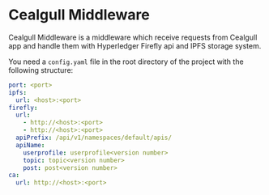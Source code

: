 # Cealgull Middleware

Cealgull Middleware is a middleware which receive requests from Cealgull app and handle them with Hyperledger Firefly api and IPFS storage system.

You need a `config.yaml` file in the root directory of the project with the following structure:

```yaml
port: <port>
ipfs:
  url: <host>:<port>
firefly:
  url:
    - http://<host>:<port>
    - http://<host>:<port>
  apiPrefix: /api/v1/namespaces/default/apis/
  apiName:
    userprofile: userprofile<version number>
    topic: topic<version number>
    post: post<version number>
ca:
  url: http://<host>:<port>
```
